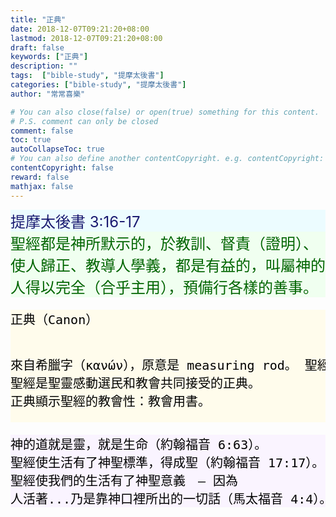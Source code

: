 ```yaml
---
title: "正典"
date: 2018-12-07T09:21:20+08:00
lastmod: 2018-12-07T09:21:20+08:00
draft: false
keywords: ["正典"]
description: ""
tags:  ["bible-study", "提摩太後書"]
categories: ["bible-study", "提摩太後書"]
author: "常常喜樂"

# You can also close(false) or open(true) something for this content.
# P.S. comment can only be closed
comment: false
toc: true
autoCollapseToc: true
# You can also define another contentCopyright. e.g. contentCopyright: "This is another copyright."
contentCopyright: false
reward: false
mathjax: false
---
```


<div style="background-color:#ECFCFF"><font size="5", color="#191970">
提摩太後書 3:16-17
</font>
</div>

<div style="background-color:#F0FFF0"><font size="5", color="#006400">
聖經都是神所默示的，於教訓、督責（證明）、使人歸正、教導人學義，都是有益的，叫屬神的人得以完全（合乎主用），預備行各樣的善事。
</font>
</div>

<div style="background-color:#FFFCEC"><font size="5", color="#000000">
<pre>
正典（Canon）

來自希臘字（κανών），原意是 measuring rod。
聖經更是選民的生活準則。
聖經是聖靈感動選民和教會共同接受的正典。
正典顯示聖經的教會性：教會用書。
</pre>
</font>
</div>

<div style="background-color:#FAF4FF"><font size="5", color="#000000">
<pre>
神的道就是靈，就是生命（約翰福音 6:63）。
聖經使生活有了神聖標準，得成聖（約翰福音 17:17）。
聖經使我們的生活有了神聖意義　— 因為
人活著...乃是靠神口裡所出的一切話（馬太福音 4:4）。
</pre>
</font>
</div>